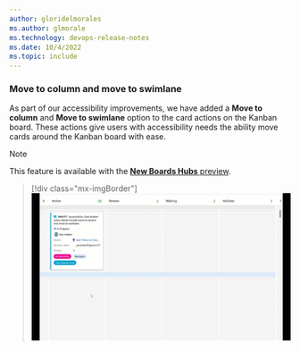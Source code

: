 ```yaml
---
author: gloridelmorales
ms.author: glmorale
ms.technology: devops-release-notes
ms.date: 10/4/2022
ms.topic: include
---
```


### Move to column and move to swimlane

As part of our accessibility improvements, we have added a **Move to column** and **Move to swimlane** option to the card actions on the Kanban board. These actions give users with accessibility needs the ability move cards around the Kanban board with ease.

> [!NOTE]
> This feature is available with the [**New Boards Hubs** preview](https://devblogs.microsoft.com/devops/new-boards-hub-public-preview/).

> [!div class="mx-imgBorder"]
> ![Gif to demo move to column and move to swimlane.](../../media/210-boards-01.gif "gif to demo move to column and move to swimlane")